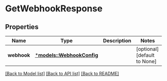 # GetWebhookResponse

## Properties
Name | Type | Description | Notes
------------ | ------------- | ------------- | -------------
**webhook** | [***models::WebhookConfig**](WebhookConfig.md) |  | [optional] [default to None]

[[Back to Model list]](../README.md#documentation-for-models) [[Back to API list]](../README.md#documentation-for-api-endpoints) [[Back to README]](../README.md)


